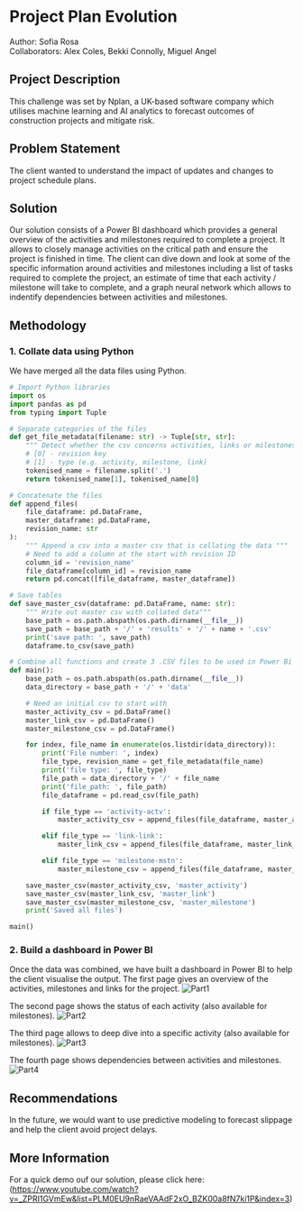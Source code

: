 # Project Plan Evolution
Author: Sofia Rosa
<br>Collaborators: Alex Coles, Bekki Connolly, Miguel Angel

## Project Description
This challenge was set by Nplan, a UK-based software company which utilises machine learning and AI analytics to forecast outcomes of construction projects and mitigate risk.

## Problem Statement
The client wanted to understand the impact of updates and changes to project schedule plans.

## Solution
Our solution consists of a Power BI dashboard which provides a general overview of the activities and milestones required to complete a project. It allows to closely manage activities on the critical path and ensure the project is finished in time. The client can dive down and look at some of the specific information around activities and milestones including a list of tasks required to complete the project, an estimate of time that each activity / milestone will take to complete, and a graph neural network which allows to indentify dependencies between activities and milestones.

## Methodology

### 1. Collate data using Python
We have merged all the data files using Python.
```python
# Import Python libraries
import os
import pandas as pd
from typing import Tuple
```
```python
# Separate categories of the files
def get_file_metadata(filename: str) -> Tuple[str, str]:
    """ Detect whether the csv concerns activities, links or milestones """
    # [0] - revision key
    # [1] - type (e.g. activity, milestone, link)
    tokenised_name = filename.split('.')
    return tokenised_name[1], tokenised_name[0]
```
```python
# Concatenate the files
def append_files(
    file_dataframe: pd.DataFrame,
    master_dataframe: pd.DataFrame,
    revision_name: str
):
    """ Append a csv into a master csv that is collating the data """
    # Need to add a column at the start with revision ID
    column_id = 'revision_name'
    file_dataframe[column_id] = revision_name
    return pd.concat([file_dataframe, master_dataframe])
```
```python
# Save tables
def save_master_csv(dataframe: pd.DataFrame, name: str):
    """ Write out master csv with collated data"""
    base_path = os.path.abspath(os.path.dirname(__file__))
    save_path = base_path + '/' + 'results' + '/' + name + '.csv'
    print('save path: ', save_path)
    dataframe.to_csv(save_path)
```
```python
# Combine all functions and create 3 .CSV files to be used in Power Bi
def main():
    base_path = os.path.abspath(os.path.dirname(__file__))
    data_directory = base_path + '/' + 'data'

    # Need an initial csv to start with
    master_activity_csv = pd.DataFrame()
    master_link_csv = pd.DataFrame()
    master_milestone_csv = pd.DataFrame()

    for index, file_name in enumerate(os.listdir(data_directory)):
        print('File number: ', index)
        file_type, revision_name = get_file_metadata(file_name)
        print('file type: ', file_type)
        file_path = data_directory + '/' + file_name
        print('file_path: ', file_path)
        file_dataframe = pd.read_csv(file_path)

        if file_type == 'activity-actv':
            master_activity_csv = append_files(file_dataframe, master_activity_csv, revision_name)

        elif file_type == 'link-link':
            master_link_csv = append_files(file_dataframe, master_link_csv, revision_name)

        elif file_type == 'milestone-mstn':
            master_milestone_csv = append_files(file_dataframe, master_milestone_csv, revision_name)

    save_master_csv(master_activity_csv, 'master_activity')
    save_master_csv(master_link_csv, 'master_link')
    save_master_csv(master_milestone_csv, 'master_milestone')
    print('Saved all files')

main()
```
### 2. Build a dashboard in Power BI
Once the data was combined, we have built a dashboard in Power BI to help the client visualise the output. The first page gives an overview of the activities, milestones and links for the project. 
![Part1](https://user-images.githubusercontent.com/68342642/151710962-516aa8ff-a124-49a9-b743-49577c4a7277.gif)

The second page shows the status of each activity (also available for milestones). 
![Part2](https://user-images.githubusercontent.com/68342642/151712470-15f99c0b-0644-4043-920d-9b04addc1253.gif)

The third page allows to deep dive into a specific activity (also available for milestones).
![Part3](https://user-images.githubusercontent.com/68342642/151712476-5ff2a929-7c3a-411e-8ce6-6f689b4b6831.gif)

The fourth page shows dependencies between activities and milestones.
![Part4](https://user-images.githubusercontent.com/68342642/151712479-dacfea15-ab14-4d61-a73e-b3928e076e29.gif)

## Recommendations
In the future, we would want to use predictive modeling to forecast slippage and help the client avoid project delays.

## More Information
For a quick demo ouf our solution, please click here: (https://www.youtube.com/watch?v=_ZPRI1GVmEw&list=PLM0EU9nRaeVAAdF2xO_BZK00a8fN7ki1P&index=3)
